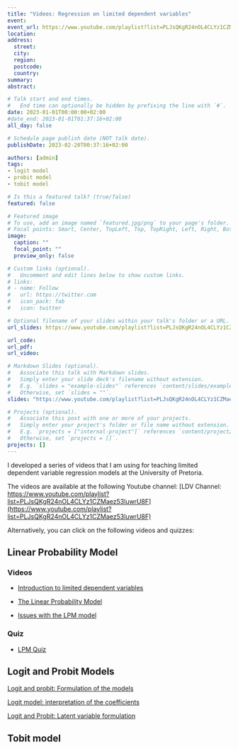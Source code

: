 ```yaml
---
title: "Videos: Regression on limited dependent variables"
event: 
event_url: https://www.youtube.com/playlist?list=PLJsQKgR24nOL4CLYz1CZMaez53luwrU8F
location:
address:
  street:
  city:
  region:
  postcode:
  country:
summary:
abstract:

# Talk start and end times.
#   End time can optionally be hidden by prefixing the line with `#`.
date: 2023-01-01T00:00:00+02:00
#date_end: 2023-01-01T01:37:16+02:00
all_day: false

# Schedule page publish date (NOT talk date).
publishDate: 2023-02-20T00:37:16+02:00

authors: [admin]
tags: 
- logit model
- probit model
- tobit model

# Is this a featured talk? (true/false)
featured: false

# Featured image
# To use, add an image named `featured.jpg/png` to your page's folder. 
# Focal points: Smart, Center, TopLeft, Top, TopRight, Left, Right, BottomLeft, Bottom, BottomRight.
image:
  caption: ""
  focal_point: ""
  preview_only: false

# Custom links (optional).
#   Uncomment and edit lines below to show custom links.
# links:
# - name: Follow
#   url: https://twitter.com
#   icon_pack: fab
#   icon: twitter

# Optional filename of your slides within your talk's folder or a URL.
url_slides: https://www.youtube.com/playlist?list=PLJsQKgR24nOL4CLYz1CZMaez53luwrU8F

url_code:
url_pdf:
url_video:

# Markdown Slides (optional).
#   Associate this talk with Markdown slides.
#   Simply enter your slide deck's filename without extension.
#   E.g. `slides = "example-slides"` references `content/slides/example-slides.md`.
#   Otherwise, set `slides = ""`.
slides: "https://www.youtube.com/playlist?list=PLJsQKgR24nOL4CLYz1CZMaez53luwrU8F"

# Projects (optional).
#   Associate this post with one or more of your projects.
#   Simply enter your project's folder or file name without extension.
#   E.g. `projects = ["internal-project"]` references `content/project/deep-learning/index.md`.
#   Otherwise, set `projects = []`.
projects: []
---
```


I developed a series of videos that I am using for teaching limited dependent variable regression models at the University of Pretoria.

The videos are available at the following Youtube channel: 
[LDV Channel: https://www.youtube.com/playlist?list=PLJsQKgR24nOL4CLYz1CZMaez53luwrU8F](https://www.youtube.com/playlist?list=PLJsQKgR24nOL4CLYz1CZMaez53luwrU8F)


Alternatively, you can click on the following videos and quizzes:

## Linear Probability Model

### Videos

+ [Introduction to limited dependent variables](https://www.youtube.com/watch?v=vD3i_GD5Xoo&list=PLJsQKgR24nOL4CLYz1CZMaez53luwrU8F) 

+ [The Linear Probability Model](https://www.youtube.com/watch?v=IH8f8NVP1z4&list=PLJsQKgR24nOL4CLYz1CZMaez53luwrU8F&index=2)

+ [Issues with the LPM model](https://www.youtube.com/watch?v=fHuphTgW9hg)

### Quiz

+ [LPM Quiz](https://djourd1.github.io/slideReveal/quiz_lpm.html)

## Logit and Probit Models

[Logit and probit: Formulation of the models](https://www.youtube.com/watch?v=E4KPSCt6X4o)

[Logit model: interpretation of the coefficients](https://www.youtube.com/watch?v=LV5IjGyPveE)

[Logit and Probit: Latent variable formulation](https://www.youtube.com/watch?v=LE7cfXGb-xI)

## Tobit model